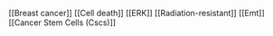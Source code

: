 [[Breast cancer]]
[[Cell death]]
[[ERK]]
[[Radiation-resistant]]
[[Emt]]
[[Cancer Stem Cells (Cscs)]]
